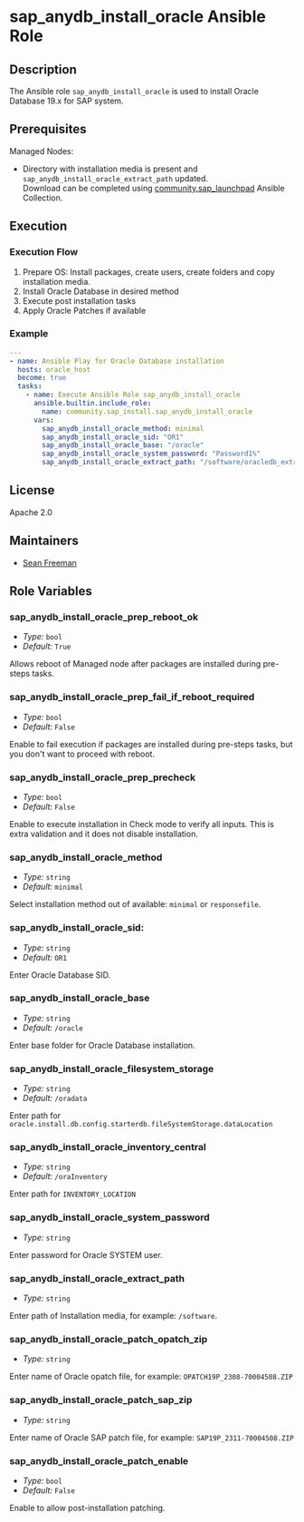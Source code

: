 <!-- BEGIN Title -->
# sap_anydb_install_oracle Ansible Role
<!-- END Title -->

## Description
<!-- BEGIN Description -->
The Ansible role `sap_anydb_install_oracle` is used to install Oracle Database 19.x for SAP system.
<!-- END Description -->

<!-- BEGIN Dependencies -->
<!-- END Dependencies -->

<!-- BEGIN Prerequisites -->
## Prerequisites
Managed Nodes:
- Directory with installation media is present and `sap_anydb_install_oracle_extract_path` updated.</br>
  Download can be completed using [community.sap_launchpad](https://github.com/sap-linuxlab/community.sap_launchpad) Ansible Collection.
<!-- END Prerequisites -->

## Execution
<!-- BEGIN Execution -->
<!-- END Execution -->

<!-- BEGIN Execution Recommended -->
<!-- END Execution Recommended -->

### Execution Flow
<!-- BEGIN Execution Flow -->
1. Prepare OS: Install packages, create users, create folders and copy installation media.
2. Install Oracle Database in desired method
3. Execute post installation tasks
4. Apply Oracle Patches if available
<!-- END Execution Flow -->

### Example
<!-- BEGIN Execution Example -->
```yaml
---
- name: Ansible Play for Oracle Database installation
  hosts: oracle_host
  become: true
  tasks:
    - name: Execute Ansible Role sap_anydb_install_oracle
      ansible.builtin.include_role:
        name: community.sap_install.sap_anydb_install_oracle
      vars:
        sap_anydb_install_oracle_method: minimal
        sap_anydb_install_oracle_sid: "OR1"
        sap_anydb_install_oracle_base: "/oracle"
        sap_anydb_install_oracle_system_password: "Password1%"
        sap_anydb_install_oracle_extract_path: "/software/oracledb_extracted"
```
<!-- END Execution Example -->

<!-- BEGIN Role Tags -->
<!-- END Role Tags -->

<!-- BEGIN Further Information -->
<!-- END Further Information -->

## License
<!-- BEGIN License -->
Apache 2.0
<!-- END License -->

## Maintainers
<!-- BEGIN Maintainers -->
- [Sean Freeman](https://github.com/sean-freeman)
<!-- END Maintainers -->

## Role Variables
<!-- BEGIN Role Variables -->
### sap_anydb_install_oracle_prep_reboot_ok

- _Type:_ `bool`
- _Default:_ `True`

Allows reboot of Managed node after packages are installed during pre-steps tasks.

### sap_anydb_install_oracle_prep_fail_if_reboot_required

- _Type:_ `bool`
- _Default:_ `False`

Enable to fail execution if packages are installed during pre-steps tasks, but you don't want to proceed with reboot. 

### sap_anydb_install_oracle_prep_precheck

- _Type:_ `bool`
- _Default:_ `False`

Enable to execute installation in Check mode to verify all inputs. This is extra validation and it does not disable installation.

### sap_anydb_install_oracle_method

- _Type:_ `string`
- _Default:_ `minimal`

Select installation method out of available: `minimal` or `responsefile`.

### sap_anydb_install_oracle_sid: 

- _Type:_ `string`
- _Default:_ `OR1`

Enter Oracle Database SID.

### sap_anydb_install_oracle_base

- _Type:_ `string`
- _Default:_ `/oracle`

Enter base folder for Oracle Database installation.

### sap_anydb_install_oracle_filesystem_storage

- _Type:_ `string`
- _Default:_ `/oradata`

Enter path for `oracle.install.db.config.starterdb.fileSystemStorage.dataLocation`

### sap_anydb_install_oracle_inventory_central

- _Type:_ `string`
- _Default:_ `/oraInventory`

Enter path for `INVENTORY_LOCATION`

### sap_anydb_install_oracle_system_password

- _Type:_ `string`

Enter password for Oracle SYSTEM user.

### sap_anydb_install_oracle_extract_path

- _Type:_ `string`

Enter path of Installation media, for example: `/software`.

### sap_anydb_install_oracle_patch_opatch_zip

- _Type:_ `string`

Enter name of Oracle opatch file, for example: `OPATCH19P_2308-70004508.ZIP`

### sap_anydb_install_oracle_patch_sap_zip 

- _Type:_ `string`

Enter name of Oracle SAP patch file, for example: `SAP19P_2311-70004508.ZIP`

### sap_anydb_install_oracle_patch_enable

- _Type:_ `bool`
- _Default:_ `False`

Enable to allow post-installation patching.
<!-- END Role Variables -->